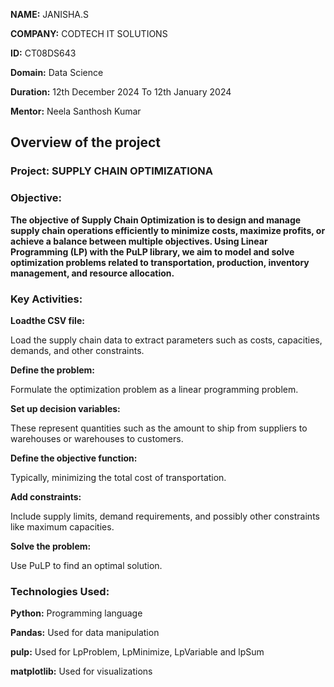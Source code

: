 **NAME:** JANISHA.S

**COMPANY:**  CODTECH IT SOLUTIONS

**ID:** CT08DS643

**Domain:** Data Science

**Duration:** 12th December 2024 To 12th January 2024

**Mentor:** Neela Santhosh Kumar

## Overview of the project
### Project: SUPPLY CHAIN OPTIMIZATIONA
### Objective:
**The objective of Supply Chain Optimization is to design and manage supply chain operations efficiently to minimize costs, maximize profits, or achieve a balance between multiple objectives. Using Linear Programming (LP) with the PuLP library, we aim to model and solve optimization problems related to transportation, production, inventory management, and resource allocation.** 

### Key Activities: 
**Loadthe CSV file:**

Load the supply chain data to extract parameters such as costs, capacities, demands, and other constraints.

**Define the problem:**

Formulate the optimization problem as a linear programming problem.

**Set up decision variables:**

These represent quantities such as the amount to ship from suppliers to warehouses or warehouses to customers.

**Define the objective function:**

Typically, minimizing the total cost of transportation.

**Add constraints:**

Include supply limits, demand requirements, and possibly other constraints like maximum capacities.

**Solve the problem:**

Use PuLP to find an optimal solution.

### Technologies Used:
**Python:** Programming language

**Pandas:** Used for data manipulation

**pulp:** Used for LpProblem, LpMinimize, LpVariable and lpSum

**matplotlib:** Used for visualizations
